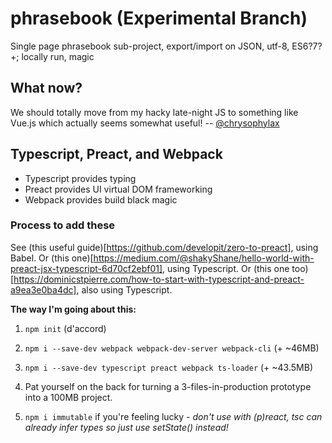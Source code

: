 # phrasebook (Experimental Branch)
Single page phrasebook sub-project, export/import on JSON, utf-8, ES6?7? +; locally run, magic

## What now?

We should totally move from my hacky late-night JS to something like Vue.js
which actually seems somewhat useful! -- [@chrysophylax](https://github.com/chrysophylax/ "github profile page")

## Typescript, Preact, and Webpack
* Typescript provides typing
* Preact provides UI virtual DOM frameworking
* Webpack provides build black magic

### Process to add these
See (this useful guide)[https://github.com/developit/zero-to-preact], using Babel.
Or (this one)[https://medium.com/@shakyShane/hello-world-with-preact-jsx-typescript-6d70cf2ebf01], using Typescript.
Or (this one too)[https://dominicstpierre.com/how-to-start-with-typescript-and-preact-a9ea3e0ba4dc], also using Typescript.

**The way I'm going about this:**
<!--
    If you're taking the Babel route:
    3. `npm install --save-dev babel-loader @babel/core` (~4MB)
    4. `npm install --save-dev @babel/preset-env @babel/plugin-transform-typescript`
-->

1. `npm init` (d'accord)

2. `npm i --save-dev webpack webpack-dev-server webpack-cli` (+ ~46MB)

3. `npm i --save-dev typescript preact webpack ts-loader` (+ ~43.5MB)

4. Pat yourself on the back for turning a 3-files-in-production prototype into a 100MB project.

5. `npm i immutable` if you're feeling lucky - _don't use with (p)react, tsc can already infer types so just use setState() instead!_